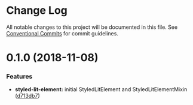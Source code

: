# Change Log

All notable changes to this project will be documented in this file.
See [Conventional Commits](https://conventionalcommits.org) for commit guidelines.

# 0.1.0 (2018-11-08)


### Features

* **styled-lit-element:** initial StyledLitElement and StyledLitElementMixin ([d713db7](https://github.com/bashmish/lit-styles/commit/d713db7))
